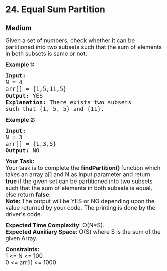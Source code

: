 # 24. Equal Sum Partition
## Medium 
<div class="problem-statement">
                <p></p><p><span style="font-size:18px">Given a set of numbers, check whether it can be partitioned into two subsets such that the sum of elements in both subsets is same or not.</span></p>

<p><span style="font-size:18px"><strong>Example 1:</strong></span></p>

<pre><span style="font-size:18px"><strong>Input:
</strong>N = 4
arr[] = {1,5,11,5}
<strong>Output: </strong>YES<strong>
Explanation: </strong>There exists two subsets
such that {1, 5, 5} and {11}.</span>
</pre>

<p><span style="font-size:18px"><strong>Example 2:</strong></span></p>

<pre><span style="font-size:18px"><strong>Input:
</strong>N = 3
arr[] = {1,3,5}
<strong>Output: </strong>NO</span></pre>

<p><span style="font-size:18px"><strong>Your Task:</strong><br>
Your task is to complete the&nbsp;<strong>findPartition()&nbsp;</strong>function which takes an array a[] and N as input parameter and return <strong>true&nbsp;</strong>if&nbsp;the given set can be partitioned<strong>&nbsp;</strong>into two subsets such that the sum of elements in both subsets is equal, else return&nbsp;<strong>false</strong>.<br>
<strong>Note:&nbsp;</strong>The output will be YES or NO depending upon the value returned by your code. The printing is done by the driver's code.</span></p>

<p><span style="font-size:18px"><strong>Expected Time Complexity</strong>: O(N*S).<br>
<strong>Expected Auxiliary Space</strong>: O(S)&nbsp;where S is the sum of the given Array.</span></p>

<p><span style="font-size:18px"><strong>Constraints: </strong></span><br>
<span style="font-size:18px">1 &lt;= N &lt;= 100<br>
0 &lt;= arr[i] &lt;= 1000</span></p>
 <p></p>
            </div>